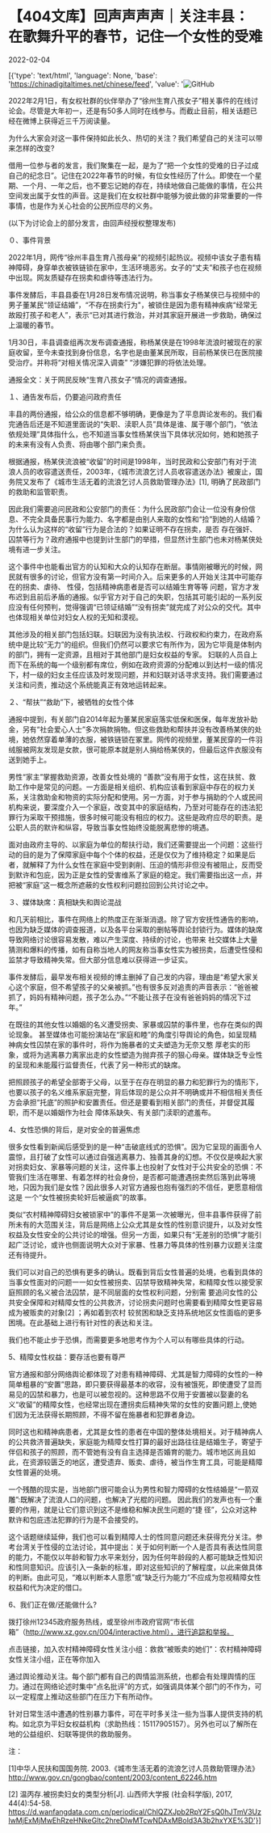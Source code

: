 # 【404文库】回声声声声｜关注丰县：在歌舞升平的春节，记住一个女性的受难

2022-02-04

[{'type': 'text/html', 'language': None, 'base': 'https://chinadigitaltimes.net/chinese/feed', 'value': '![GitHub](https://chinadigitaltimes.net/chinese/files/2022/02/965aadaaf31e96d7fc1945bcb9c88d1f.jpg)

2022年2月1日，有女权社群的伙伴举办了“徐州生育八孩女子”相关事件的在线讨论会。尽管是大年初一，还是有50多人同时在线参与。而截止目前，相关话题已经在微博上获得近三千万阅读量。

为什么大家会对这一事件保持如此长久、热切的关注？我们希望自己的关注可以带来怎样的改变?

借用一位参与者的发言，我们聚集在一起，是为了“把一个女性的受难的日子过成自己的纪念日”。记住在2022年春节的时候，有位女性经历了什么。即使在一个星期、一个月、一年之后，也不要忘记她的存在，持续地做自己能做的事情，在公共空间发出属于女性的声音。这是我们在女权社群中能够为彼此做的非常重要的一件事情，也是作为关心社会的公民所应尽的义务。

(以下为讨论会上的部分发言，由回声经授权整理发布)

０、事件背景

2022年1月，网传“徐州丰县生育八孩母亲”的视频引起热议。视频中该女子患有精神障碍，身穿单衣被铁链锁在家中，生活环境恶劣。女子的“丈夫”和孩子也在视频中出现。网友质疑存在拐卖和虐待等违法行为。

事件发酵后，丰县县委在1月28日发布情况说明，称当事女子杨某侠已与视频中的男子董某民“领证结婚”，“不存在拐卖行为&quot;，被锁住是因为患有精神疾病“经常无故殴打孩子和老人”，表示“已对其进行救治，并对其家庭开展进一步救助，确保过上温暖的春节。

1月30日，丰县调查组再次发布调查通报，称杨某侠是在1998年流浪时被现在的家庭收留，至今未查找到身份信息，名字也是由董某民所取，目前杨某侠已在医院接受治疗。并称将“对相关情况深入调查” “涉嫌犯罪的将依法处理。

通报全文：关于网民反映“生育八孩女子”情况的调查通报。

１、通告发布后，仍要追问政府责任

丰县的两份通报，给公众的信息都不够明确，更像是为了平息舆论发布的。我们看完通告后还是不知道里面说的“失职、渎职人员”具体是谁、属于哪个部门，“依法依规处理”具体指什么，也不知道当事女性杨某侠当下具体状况如何，她和她孩子的未来有没有人负责、将由哪个部门来负责。

根据通报，杨某侠流浪被“收留”的时间是1998年，当时民政和公安部门有对于流浪人员的收容遣送责任，2003年，《城市流浪乞讨人员收容遣送办法》被废止，国务院又发布了《城市生活无着的流浪乞讨人员救助管理办法》[1], 明确了民政部门的救助和监管职责。

因此我们需要追问民政和公安部门的责任：为什么民政部门会让一位没有身份信息、不完全具备民事行为能力、名字都是由别人来取的女性和“捡”到她的人结婚？为什么认为这样的“收留”行为是合法的？如果证明不存在拐卖，是否 存在强奸、囚禁等行为？政府通报中也提到计生部门的举措，但显然计生部门也未对杨某侠处境有进一步关注。

这个事件中也能看出官方的认知和大众的认知存在断层。事情刚被曝光的时候，网民就有很多的讨论，但官方没有第一时间介入。后来更多的人开始关注其中可能存在的拐卖、虐待、 性侵，包括精神病患者是否可以结婚生育等等 问题，官方才发布迟到且前后矛盾的通报。似乎官方对于自己的失职，包括其可能引起的一系列反应没有任何预判，觉得强调“已领证结婚”“没有拐卖”就完成了对公众的交代。其中也体现相关单位对妇女人权的无知和漠视。

其他涉及的相关部门包括妇联。妇联因为没有执法权、行政权和约束力，在政府系统中是比较“无力”的组织。但我们仍然可以要求它有所作为，因为它毕竟是体制内的部门，拥有一定资源，且相对于其他部门是妇女权益的专家。 妇联的人员自上而下在系统的每一个级别都有席位，例如在政府资源的分配难以到达村一级的情况下，村一级的妇女主任应该及时发现问题，并和妇联对话寻求支持。我们需要通过关注和问责，推动这个系统能真正有效地运转起来。

２、“帮扶”“救助”下，被牺牲的女性个体

通报中提到，有关部门自2014年起为董某民家庭落实低保和医保，每年发放补助金，另有“社会爱心人士”多次捐款捐物。但这些救助和帮扶并没有改善杨某侠的处境，她依然穿着单薄的衣服，被铁链锁在冢里。网传的视频里，董某民穿的一件羽绒服被网友发现是女款，很可能原本就是别人捐给杨某侠的，但最后这件衣服没有送到她手上。

男性“家主”掌握救助资源，改善女性处境的 “善款”没有用于女性，这在扶贫、救助工作中是常见的问题。一方面是相关组织、机构应该看到家庭中存在的权力关系，关注救助金和物资的实际分配和使用。另一方面，对于参与捐助的个人或民间机构来说，要深度介入一个家庭，改变其中的家庭结构，乃至对可能存在的违法犯罪行为采取干预措施，很多时候可能没有相应的权力。这些是政府应尽的职责。是公职人员的默许和纵容，导致当事女性始终没能脱离悲惨的境遇。

面对由政府主导的、以家庭为单位的帮扶行动，我们还需要提出一个问题：这些行动的目的是为了保障家庭中每个个体的权益，还是仅仅为了维持稳定？如果是后者，就解释了为什么女性在家庭中受到剥削、压迫的情形非但没有被阻止，反而受到默许和包庇，因为正是女性的受害维系了家庭的稳定。我们需要指出这一点，并把被“家庭”这一概念所遮蔽的女性权利问题拉回到公共讨论之中。

３、媒体缺席：真相缺失和舆论混战

和几天前相比，事件在网络上的热度正在渐渐消退。除了官方安抚性通告的影响，也因为缺乏媒体的调查报道，以及各平台采取的删帖等舆论封锁行为。媒体的缺席导致网络讨论很容易发散，难以产生深度、持续的讨论，也带来 社交媒体上大量猜测和爆料的传播，如有自称当地人的网友称当事女性实为被拐卖，后遭受性侵和监禁才导致精神失常。但大部分信息难以获得进一步证实。

事件发酵后，最早发布相关视频的博主删掉了自己发的内容，理由是“希望大家关心这个家庭，但不希望孩子的父亲被抓。”也有很多反对追责的声音表示：“爸爸被抓了，妈妈有精神问题，孩子怎么办。”“不能让孩子在没有爸爸妈妈的情况下过年。”

在既往的其他女性以婚姻的名义遭受拐卖、家暴或囚禁的事件里，也存在类似的舆论现象。 甚至媒体也可能扮演站在“家庭和睦”的角度引导舆论的角色，如呈现精神病女性囚禁在家的事件时，将作为施暴者的丈夫塑造为无奈又憨 厚老实的形象，或将为逃离暴力离家出走的女性塑造为抛弃孩子的狠心母亲。媒体缺乏专业性的呈现和未能履行监督责任，代表了另一种形式的缺席。

把照顾孩子的希望全部寄于父母，以至于在存在明显的暴力和犯罪行为的情形下，也要以孩子的名义维系家庭完整，背后体现的是公众并不明确或并不相信相关责任方会承担“托底”的照护和安置责任。但还是要看到相关部门的责任，并督促其履职，而不是以婚姻作为社会 障体系缺失、有关部门渎职的遮羞布。

4、女性恐惧的背后，是对安全的普遍焦虑

很多女性看到新闻后感受到的是一种“击破底线式的恐惧”。因为它呈现的画面令人震惊，且打破了女性可以通过自强逃离暴力、独善其身的幻想。不仅仅是唤起大家对拐卖妇女、家暴等问题的关注，这件事上也投射了女性对于公共安全的恐惧：不管我们生活在哪里、有着怎样的社会身份，是否都可能遭遇拐卖然后落到此等境地，只因为我们是女性？因此很多人对官方通报也抱有强烈的不信任，更愿意相信这是 一个“女性被拐卖轮奸后被逼疯”的故事。

类似“农村精神障碍妇女被锁家中”的事件不是第一次被曝光，但丰县事件获得了前所未有的大范围关注，背后是网络上公众尤其是女性的性别意识提升，以及对女性权益及女性安全的公共讨论的增强。但另一方面，如果只有“无差别的恐惧”才能引起广泛讨论，或许也侧面说明大众对于家暴、性暴力等具体的性别暴力议题关注度还有待提升。

我们可以对自己的恐惧有更多的确认。既看到背后女性普遍的处境，也看到具体的当事女性面对的问题一一如女性被拐卖、囚禁导致精神失常，和精障女性以接受家庭照顾的名义被合法囚禁，是不同层面的女性权利问题，分别需 要追问女性的公共安全保障和对精障女性的公共救济，讨论拐卖问题时也需要看到精障女性更容易成为被贩卖的对象[2] ；再如着到农村 较贫困和缺乏支持系统地区女性面临的更多困境。在此基础上进行有针对性的表达和关注。

我们也不能止步于恐惧，而需要更多地思考作为个人可以有哪些具体的行动。

5、精障女性权益：要存活也要有尊严

官方通报和部分网络舆论都体现了对患有精神障碍、尤其是智力障碍的女性的一种简单粗暴的“安置”思路，即只要获得最基本的收容，没有被饿死，即使遭受了显而易见的囚禁和暴力，也是可以被忽视的。这种思路不仅用于安置被以娶妻的名义“收留”的精障女性，也经常出现在遭拐卖后精神失常的女性的安置问题上,使她们因为无法获得长期照顾，不得不留在施暴者和犯罪者身边。

同时这也和精神病患者，尤其是女性的患者在中国的整体处境相关。对于精神病人的公共救济普遍缺失，家庭能为精障女性打算的最好出路往往是结婚生子，寄望于伴侣和孩子的照顾，而不管她有没有自主选择是否婚育的能力。城市地区尚且如此，在资源较匮乏的地区，遭受遗弃、贩卖、虐待，被当作生育工具，可能是精障女性普遍的处境。

一个残酷的现实是，当地部门很可能会认为男性和智力障碍的女性结婚是“一箭双雕”:既解决了流浪人口的问题，也解决了光棍的问题。 因此我们的发声也有一个重要的作用，就是让它们意识到这不是维稳和解决民生问题的“捷 径”，公众对这种默许和包庇违法犯罪的行为是不会接受的。

这个话题继续延伸，我们也可以看到精障人士的性同意问题还未获得充分关注。参考台湾关于性侵的立法讨论，其中提出：关于如何判断一个人是否具有表达性同意的能力，不能仅以年龄和智力水平来划分，因为任何年龄段的人都可能缺乏性知识和性同意知识。应该引入一条新的标准，即对这些知识的了解程度，以此来做具体的判断。由此可见，“难以判断本人意愿”或“缺乏行为能力”不应成为忽视精障女性权益和代为决定的借口。

6、我们正在做/还能做什么?





拨打徐州12345政府服务热线，或至徐州市政府官网“市长信箱”（http://www.xz.gov.cn/004/interactive.html），进行追踪和举报。





点击链接，加入农村精神障碍女性关注小组：救救“被贩卖的她们”：农村精神障碍女性关注小组，正在等你加入





通过舆论推动关注。每个部门都有自己的舆情监测系统，也都会有处理舆情的压力。通过在网络论述时集中“点名批评”的方式，如强调具体某个部门的不作为，可以一定程度上推动这些部门在压力下有所动作。





针对日常生活中遭遇的性别暴力事件，可在平时多关注一些为当事人提供支持的机构。如北京为平妇女权益机构（求助热线：15117905157）。另外也可以了解所在地的公益组织、妇联等提供的救助服务。





注：

[1]中华人民扶和国国务院. 2003.《城市生活无着的流浪乞讨人员救助管理办法》 http://www.gov.cn/gongbao/content/2003/content_62246.htm

[2] 温丙存.被拐卖妇女的类型分析[J]. 山西师大学报 (社会科学版), 2017, 44(4):54-58. https://d.wanfangdata.com.cn/periodical/ChlQZXJpb2RpY2FsQ0hJTmV3UzlwMjExMjMwEhRzeHNkeGltc2hreDlwMTcwNDAxMBold3A3b2hxYXE%3D'}]